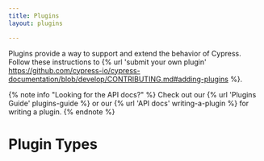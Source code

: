 ```yaml
---
title: Plugins
layout: plugins

---
```


Plugins provide a way to support and extend the behavior of Cypress. Follow these instructions to {% url 'submit your own plugin' https://github.com/cypress-io/cypress-documentation/blob/develop/CONTRIBUTING.md#adding-plugins %}.

{% note info "Looking for the API docs?" %}
Check out our {% url 'Plugins Guide' plugins-guide %} or our {% url 'API docs' writing-a-plugin %} for writing a plugin.
{% endnote %}

# Plugin Types
